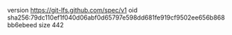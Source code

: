 version https://git-lfs.github.com/spec/v1
oid sha256:79dc110ef1f040d06abf0d65797e598dd681fe919cf9502ee656b868bb6ebeed
size 442
